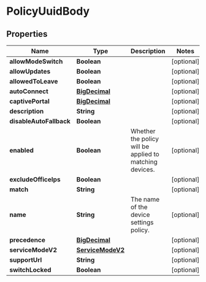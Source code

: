 # PolicyUuidBody

## Properties
Name | Type | Description | Notes
------------ | ------------- | ------------- | -------------
**allowModeSwitch** | **Boolean** |  |  [optional]
**allowUpdates** | **Boolean** |  |  [optional]
**allowedToLeave** | **Boolean** |  |  [optional]
**autoConnect** | [**BigDecimal**](BigDecimal.md) |  |  [optional]
**captivePortal** | [**BigDecimal**](BigDecimal.md) |  |  [optional]
**description** | **String** |  |  [optional]
**disableAutoFallback** | **Boolean** |  |  [optional]
**enabled** | **Boolean** | Whether the policy will be applied to matching devices. |  [optional]
**excludeOfficeIps** | **Boolean** |  |  [optional]
**match** | **String** |  |  [optional]
**name** | **String** | The name of the device settings policy. |  [optional]
**precedence** | [**BigDecimal**](BigDecimal.md) |  |  [optional]
**serviceModeV2** | [**ServiceModeV2**](ServiceModeV2.md) |  |  [optional]
**supportUrl** | **String** |  |  [optional]
**switchLocked** | **Boolean** |  |  [optional]

